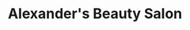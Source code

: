 ---
title: "Alexander's Beauty Salon"
url: /grand-junction/alexanders-beauty-salon/
shop: Friseur
---